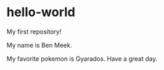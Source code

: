 # hello-world
My first repository!

My name is Ben Meek.

My favorite pokemon is Gyarados.
Have a great day.
